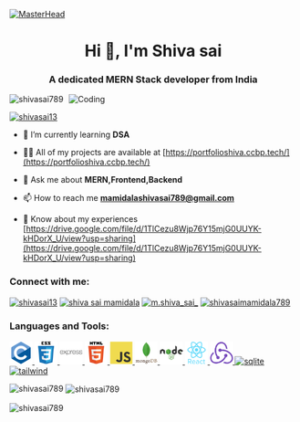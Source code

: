 [![MasterHead](https://res.cloudinary.com/dsovyumur/image/upload/v1729793465/github-header-image_kdd8wh.png)](https://portfolioshiva.ccbp.tech/)


<h1 align="center">Hi 👋, I'm Shiva sai</h1>
<h3 align="center">A dedicated MERN Stack developer from India</h3>
<img align="right" alt="Coding" width="400" src="https://media.licdn.com/dms/image/v2/D4D12AQE-5Q-evNzR2Q/article-cover_image-shrink_720_1280/article-cover_image-shrink_720_1280/0/1688467501707?e=1735171200&v=beta&t=lzsKZQCRDfgYgkAntsWRSmsKt6fTFvZTwTCgYt6r2d8" >

<p align="left"> <img src="https://komarev.com/ghpvc/?username=shivasai789&label=Profile%20views&color=0e75b6&style=flat" alt="shivasai789" /> </p>

<p align="left"> <a href="https://twitter.com/shivasai13" target="blank"><img src="https://img.shields.io/twitter/follow/shivasai13?logo=twitter&style=for-the-badge" alt="shivasai13" /></a> </p>

- 🌱 I’m currently learning **DSA**

- 👨‍💻 All of my projects are available at [https://portfolioshiva.ccbp.tech/](https://portfolioshiva.ccbp.tech/)

- 💬 Ask me about **MERN,Frontend,Backend**

- 📫 How to reach me **mamidalashivasai789@gmail.com**

- 📄 Know about my experiences [https://drive.google.com/file/d/1TlCezu8Wjp76Y15mjG0UUYK-kHDorX_U/view?usp=sharing](https://drive.google.com/file/d/1TlCezu8Wjp76Y15mjG0UUYK-kHDorX_U/view?usp=sharing)

<h3 align="left">Connect with me:</h3>
<p align="left">
<a href="https://twitter.com/shivasai13" target="blank"><img align="center" src="https://raw.githubusercontent.com/rahuldkjain/github-profile-readme-generator/master/src/images/icons/Social/twitter.svg" alt="shivasai13" height="30" width="40" /></a>
<a href="https://linkedin.com/in/shiva sai mamidala" target="blank"><img align="center" src="https://raw.githubusercontent.com/rahuldkjain/github-profile-readme-generator/master/src/images/icons/Social/linked-in-alt.svg" alt="shiva sai mamidala" height="30" width="40" /></a>
<a href="https://instagram.com/m.shiva_sai_" target="blank"><img align="center" src="https://raw.githubusercontent.com/rahuldkjain/github-profile-readme-generator/master/src/images/icons/Social/instagram.svg" alt="m.shiva_sai_" height="30" width="40" /></a>
<a href="https://www.youtube.com/c/shivasaimamidala789" target="blank"><img align="center" src="https://raw.githubusercontent.com/rahuldkjain/github-profile-readme-generator/master/src/images/icons/Social/youtube.svg" alt="shivasaimamidala789" height="30" width="40" /></a>
</p>

<h3 align="left">Languages and Tools:</h3>
<p align="left"> <a href="https://www.cprogramming.com/" target="_blank" rel="noreferrer"> <img src="https://raw.githubusercontent.com/devicons/devicon/master/icons/c/c-original.svg" alt="c" width="40" height="40"/> </a> <a href="https://www.w3schools.com/css/" target="_blank" rel="noreferrer"> <img src="https://raw.githubusercontent.com/devicons/devicon/master/icons/css3/css3-original-wordmark.svg" alt="css3" width="40" height="40"/> </a> <a href="https://expressjs.com" target="_blank" rel="noreferrer"> <img src="https://raw.githubusercontent.com/devicons/devicon/master/icons/express/express-original-wordmark.svg" alt="express" width="40" height="40"/> </a> <a href="https://www.w3.org/html/" target="_blank" rel="noreferrer"> <img src="https://raw.githubusercontent.com/devicons/devicon/master/icons/html5/html5-original-wordmark.svg" alt="html5" width="40" height="40"/> </a> <a href="https://developer.mozilla.org/en-US/docs/Web/JavaScript" target="_blank" rel="noreferrer"> <img src="https://raw.githubusercontent.com/devicons/devicon/master/icons/javascript/javascript-original.svg" alt="javascript" width="40" height="40"/> </a> <a href="https://www.mongodb.com/" target="_blank" rel="noreferrer"> <img src="https://raw.githubusercontent.com/devicons/devicon/master/icons/mongodb/mongodb-original-wordmark.svg" alt="mongodb" width="40" height="40"/> </a> <a href="https://nodejs.org" target="_blank" rel="noreferrer"> <img src="https://raw.githubusercontent.com/devicons/devicon/master/icons/nodejs/nodejs-original-wordmark.svg" alt="nodejs" width="40" height="40"/> </a> <a href="https://reactjs.org/" target="_blank" rel="noreferrer"> <img src="https://raw.githubusercontent.com/devicons/devicon/master/icons/react/react-original-wordmark.svg" alt="react" width="40" height="40"/> </a> <a href="https://redux.js.org" target="_blank" rel="noreferrer"> <img src="https://raw.githubusercontent.com/devicons/devicon/master/icons/redux/redux-original.svg" alt="redux" width="40" height="40"/> </a> <a href="https://www.sqlite.org/" target="_blank" rel="noreferrer"> <img src="https://www.vectorlogo.zone/logos/sqlite/sqlite-icon.svg" alt="sqlite" width="40" height="40"/> </a> <a href="https://tailwindcss.com/" target="_blank" rel="noreferrer"> <img src="https://www.vectorlogo.zone/logos/tailwindcss/tailwindcss-icon.svg" alt="tailwind" width="40" height="40"/> </a> </p>

<p><img align="left" src="https://github-readme-stats.vercel.app/api/top-langs?username=shivasai789&show_icons=true&locale=en&layout=compact" alt="shivasai789" /></p>

<p>&nbsp;<img align="center" src="https://github-readme-stats.vercel.app/api?username=shivasai789&show_icons=true&locale=en" alt="shivasai789" /></p>

<p><img align="center" src="https://github-readme-streak-stats.herokuapp.com/?user=shivasai789&" alt="shivasai789" /></p>
